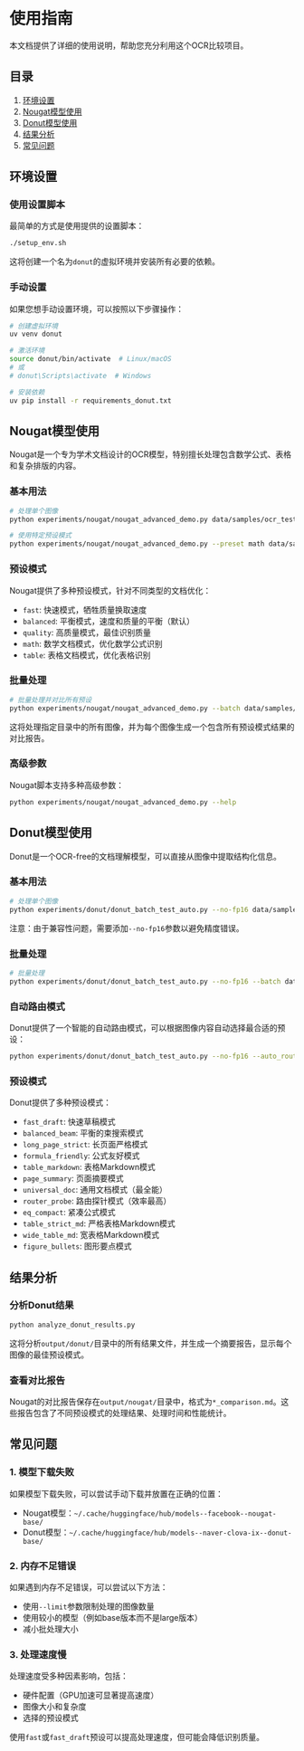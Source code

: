 # 使用指南

本文档提供了详细的使用说明，帮助您充分利用这个OCR比较项目。

## 目录

1. [环境设置](#环境设置)
2. [Nougat模型使用](#nougat模型使用)
3. [Donut模型使用](#donut模型使用)
4. [结果分析](#结果分析)
5. [常见问题](#常见问题)

## 环境设置

### 使用设置脚本

最简单的方式是使用提供的设置脚本：

```bash
./setup_env.sh
```

这将创建一个名为`donut`的虚拟环境并安装所有必要的依赖。

### 手动设置

如果您想手动设置环境，可以按照以下步骤操作：

```bash
# 创建虚拟环境
uv venv donut

# 激活环境
source donut/bin/activate  # Linux/macOS
# 或
# donut\Scripts\activate  # Windows

# 安装依赖
uv pip install -r requirements_donut.txt
```

## Nougat模型使用

Nougat是一个专为学术文档设计的OCR模型，特别擅长处理包含数学公式、表格和复杂排版的内容。

### 基本用法

```bash
# 处理单个图像
python experiments/nougat/nougat_advanced_demo.py data/samples/ocr_test/1.jpg

# 使用特定预设模式
python experiments/nougat/nougat_advanced_demo.py --preset math data/samples/ocr_test/5.jpg
```

### 预设模式

Nougat提供了多种预设模式，针对不同类型的文档优化：

- `fast`: 快速模式，牺牲质量换取速度
- `balanced`: 平衡模式，速度和质量的平衡（默认）
- `quality`: 高质量模式，最佳识别质量
- `math`: 数学文档模式，优化数学公式识别
- `table`: 表格文档模式，优化表格识别

### 批量处理

```bash
# 批量处理并对比所有预设
python experiments/nougat/nougat_advanced_demo.py --batch data/samples/ocr_test --compare
```

这将处理指定目录中的所有图像，并为每个图像生成一个包含所有预设模式结果的对比报告。

### 高级参数

Nougat脚本支持多种高级参数：

```bash
python experiments/nougat/nougat_advanced_demo.py --help
```

## Donut模型使用

Donut是一个OCR-free的文档理解模型，可以直接从图像中提取结构化信息。

### 基本用法

```bash
# 处理单个图像
python experiments/donut/donut_batch_test_auto.py --no-fp16 data/samples/ocr_test/1.jpg
```

注意：由于兼容性问题，需要添加`--no-fp16`参数以避免精度错误。

### 批量处理

```bash
# 批量处理
python experiments/donut/donut_batch_test_auto.py --no-fp16 --batch data/samples/ocr_test
```

### 自动路由模式

Donut提供了一个智能的自动路由模式，可以根据图像内容自动选择最合适的预设：

```bash
python experiments/donut/donut_batch_test_auto.py --no-fp16 --auto_route data/samples/ocr_test/1.jpg
```

### 预设模式

Donut提供了多种预设模式：

- `fast_draft`: 快速草稿模式
- `balanced_beam`: 平衡的束搜索模式
- `long_page_strict`: 长页面严格模式
- `formula_friendly`: 公式友好模式
- `table_markdown`: 表格Markdown模式
- `page_summary`: 页面摘要模式
- `universal_doc`: 通用文档模式（最全能）
- `router_probe`: 路由探针模式（效率最高）
- `eq_compact`: 紧凑公式模式
- `table_strict_md`: 严格表格Markdown模式
- `wide_table_md`: 宽表格Markdown模式
- `figure_bullets`: 图形要点模式

## 结果分析

### 分析Donut结果

```bash
python analyze_donut_results.py
```

这将分析`output/donut/`目录中的所有结果文件，并生成一个摘要报告，显示每个图像的最佳预设模式。

### 查看对比报告

Nougat的对比报告保存在`output/nougat/`目录中，格式为`*_comparison.md`。这些报告包含了不同预设模式的处理结果、处理时间和性能统计。

## 常见问题

### 1. 模型下载失败

如果模型下载失败，可以尝试手动下载并放置在正确的位置：

- Nougat模型：`~/.cache/huggingface/hub/models--facebook--nougat-base/`
- Donut模型：`~/.cache/huggingface/hub/models--naver-clova-ix--donut-base/`

### 2. 内存不足错误

如果遇到内存不足错误，可以尝试以下方法：

- 使用`--limit`参数限制处理的图像数量
- 使用较小的模型（例如base版本而不是large版本）
- 减小批处理大小

### 3. 处理速度慢

处理速度受多种因素影响，包括：

- 硬件配置（GPU加速可显著提高速度）
- 图像大小和复杂度
- 选择的预设模式

使用`fast`或`fast_draft`预设可以提高处理速度，但可能会降低识别质量。

